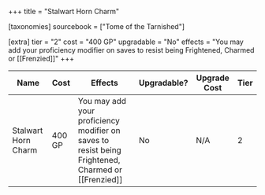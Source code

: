 +++
title = "Stalwart Horn Charm"

[taxonomies]
sourcebook = ["Tome of the Tarnished"]

[extra]
tier = "2"
cost = "400 GP"
upgradable = "No"
effects = "You may add your proficiency modifier on saves to resist being Frightened, Charmed or [[Frenzied]]"
+++

| Name                          | Cost    | Effects                                                                                           | Upgradable? | Upgrade Cost | Tier |
| ----------------------------- | ------- | ----------------------------------------------------------------------------------------------- | ----------- | ------------ | ---- |
| Stalwart Horn Charm | 400 GP | You may add your proficiency modifier on saves to resist being Frightened, Charmed or [[Frenzied]] | No | N/A | 2 |
